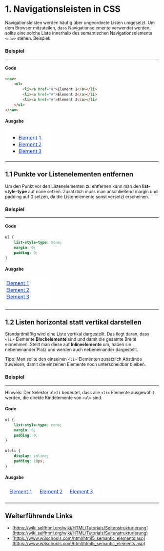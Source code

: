 # 1. Navigationsleisten in CSS
Navigationsleisten werden häufig über ungeordnete Listen umgesetzt. Um dem Browser mitzuteilen, dass Navigationselemente verwendet werden, sollte eine solche Liste innerhalb des semantischen Navigationselements `<nav>` stehen. Beispiel:

### Beispiel

---

#### Code

```html
<nav>
    <ul>
        <li><a href="#">Element 1</a></li>
        <li><a href="#">Element 2</a></li>
        <li><a href="#">Element 3</a></li>
    </ul>
</nav>
```

#### Ausgabe

![Ausgabe Navigationsleisten Beispiel 1](js/exercises/markdown/05_navigation/imgs/bsp_1.png)

---

## 1.1 Punkte vor Listenelementen entfernen
Um den Punkt vor den Listenelementen zu entfernen kann man den **list-style-type** auf none setzen. Zusätzlich muss man anschließend margin und padding auf 0 setzen, da die Listenelemente sonst versetzt erscheinen.

### Beispiel

---

#### Code

```css
ul {
    list-style-type: none;
    margin: 0;
    padding: 0;
}
```

#### Ausgabe

![Ausgabe Navigationsleisten Beispiel 2](js/exercises/markdown/05_navigation/imgs/bsp_2.png)

---

## 1.2 Listen horizontal statt vertikal darstellen

Standardmäßig wird eine Liste vertikal dargestellt. Das liegt daran, dass `<li>`-Elemente **Blockelemente** sind und damit die gesamte Breite einnehmen. Stellt man diese auf **Inlineelemente** um, haben sie nebeneinander Platz und werden auch nebeneinander dargestellt.

Tipp: Man sollte den einzelnen `<li>`-Elementen zusätzlich Abstände zuweisen, damit die einzelnen Elemente noch unterscheidbar bleiben.

### Beispiel

---

Hinweis: Der Selektor `ul>li` bedeutet, dass alle `<li>` Elemente ausgewählt werden, die direkte Kindelemente von `<ul>` sind.

#### Code

```css
ul {
    list-style-type: none;
    margin: 0;
    padding: 0;
}

ul>li {
    display: inline;
    padding: 10px;
}
```

#### Ausgabe

![Ausgabe Navigationsleisten Beispiel 3](js/exercises/markdown/05_navigation/imgs/bsp_3.png)

---



## Weiterführende Links

- [https://wiki.selfhtml.org/wiki/HTML/Tutorials/Seitenstrukturierung](https://wiki.selfhtml.org/wiki/HTML/Tutorials/Seitenstrukturierung)
- [https://www.w3schools.com/html/html5_semantic_elements.asp](https://www.w3schools.com/html/html5_semantic_elements.asp)